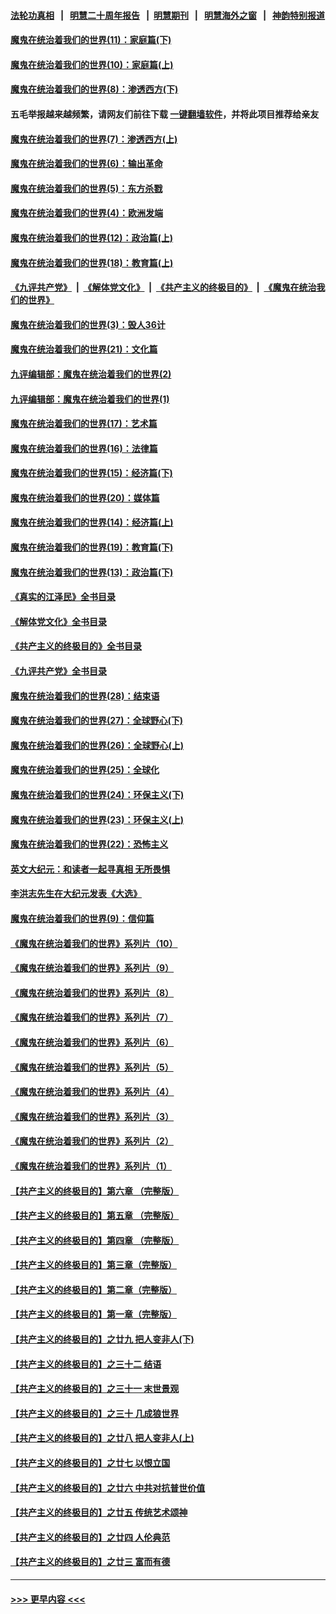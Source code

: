 #### [法轮功真相](https://github.com/gfw-breaker/truth/blob/master/README.md?t=0) &nbsp;&nbsp;|&nbsp;&nbsp; [明慧二十周年报告](https://github.com/gfw-breaker/mh-reports/blob/master/README.md?t=0) &nbsp;&nbsp;|&nbsp;&nbsp;[明慧期刊](https://github.com/gfw-breaker/mh-qikan) &nbsp;&nbsp;|&nbsp;&nbsp; [明慧海外之窗](https://github.com/gfw-breaker/mh-news/blob/master/README.md?t=0) &nbsp;&nbsp;|&nbsp;&nbsp; [神韵特别报道](https://github.com/gfw-breaker/mh-news/blob/master/shenyun.md?t=0)
#### [魔鬼在统治着我们的世界(11)：家庭篇(下)](../pages/nsc422/n10440961.md?t=11291950) 
#### [魔鬼在统治着我们的世界(10)：家庭篇(上)](../pages/nsc422/n10435448.md?t=11291950) 
#### [魔鬼在统治着我们的世界(8)：渗透西方(下)](../pages/nsc422/n10429603.md?t=11291950) 
#### 五毛举报越来越频繁，请网友们前往下载 [一键翻墙软件](https://github.com/gfw-breaker/ssr-accounts)，并将此项目推荐给亲友
#### [魔鬼在统治着我们的世界(7)：渗透西方(上)](../pages/nsc422/n10426013.md?t=11291950) 
#### [魔鬼在统治着我们的世界(6)：输出革命](../pages/nsc422/n10421536.md?t=11291950) 
#### [魔鬼在统治着我们的世界(5)：东方杀戮](../pages/nsc422/n10417707.md?t=11291950) 
#### [魔鬼在统治着我们的世界(4)：欧洲发端](../pages/nsc422/n10414890.md?t=11291950) 
#### [魔鬼在统治着我们的世界(12)：政治篇(上)](../pages/nsc422/n10444576.md?t=11291950) 
#### [魔鬼在统治着我们的世界(18)：教育篇(上)](../pages/nsc422/n10526970.md?t=11291950) 
#### [《九评共产党》](https://github.com/begood0513/9ping.md/blob/master/README.md) &nbsp;|&nbsp; [《解体党文化》](../../../../jtdwh.md/blob/master/README.md)  &nbsp;|&nbsp; [《共产主义的终极目的》](../../../../gczydzjmd.md/blob/master/README.md) &nbsp;|&nbsp; [《魔鬼在统治我们的世界》](../../../../mgztzwmdsj.md/blob/master/README.md) 
#### [魔鬼在统治着我们的世界(3)：毁人36计](../pages/nsc422/n10411583.md?t=11291950) 
#### [魔鬼在统治着我们的世界(21)：文化篇](../pages/nsc422/n10597706.md?t=11291950) 
#### [九评编辑部：魔鬼在统治着我们的世界(2)](../pages/nsc422/n10410036.md?t=11291950) 
#### [九评编辑部：魔鬼在统治着我们的世界(1)](../pages/nsc422/n10406825.md?t=11291950) 
#### [魔鬼在统治着我们的世界(17)：艺术篇](../pages/nsc422/n10499093.md?t=11291950) 
#### [魔鬼在统治着我们的世界(16)：法律篇](../pages/nsc422/n10485969.md?t=11291950) 
#### [魔鬼在统治着我们的世界(15)：经济篇(下)](../pages/nsc422/n10469975.md?t=11291950) 
#### [魔鬼在统治着我们的世界(20)：媒体篇](../pages/nsc422/n10586579.md?t=11291950) 
#### [魔鬼在统治着我们的世界(14)：经济篇(上)](../pages/nsc422/n10457370.md?t=11291950) 
#### [魔鬼在统治着我们的世界(19)：教育篇(下)](../pages/nsc422/n10564808.md?t=11291950) 
#### [魔鬼在统治着我们的世界(13)：政治篇(下)](../pages/nsc422/n10448270.md?t=11291950) 
#### [《真实的江泽民》全书目录](../pages/nsc422/n13721399.md?t=11291950) 
#### [《解体党文化》全书目录](../pages/nsc422/n13721157.md?t=11291950) 
#### [《共产主义的终极目的》全书目录](../pages/nsc422/n13721048.md?t=11291950) 
#### [《九评共产党》全书目录](../pages/nsc422/n13708085.md?t=11291950) 
#### [魔鬼在统治着我们的世界(28)：结束语](../pages/nsc422/n10936246.md?t=11291950) 
#### [魔鬼在统治着我们的世界(27)：全球野心(下)](../pages/nsc422/n10928319.md?t=11291950) 
#### [魔鬼在统治着我们的世界(26)：全球野心(上)](../pages/nsc422/n10900318.md?t=11291950) 
#### [魔鬼在统治着我们的世界(25)：全球化](../pages/nsc422/n10788205.md?t=11291950) 
#### [魔鬼在统治着我们的世界(24)：环保主义(下)](../pages/nsc422/n10695307.md?t=11291950) 
#### [魔鬼在统治着我们的世界(23)：环保主义(上)](../pages/nsc422/n10688613.md?t=11291950) 
#### [魔鬼在统治着我们的世界(22)：恐怖主义](../pages/nsc422/n10614727.md?t=11291950) 
#### [英文大纪元：和读者一起寻真相 无所畏惧](../pages/nsc422/n12542027.md?t=11291950) 
#### [李洪志先生在大纪元发表《大选》](../pages/nsc422/n12534746.md?t=11291950) 
#### [魔鬼在统治着我们的世界(9)：信仰篇](../pages/nsc422/n10432159.md?t=11291950) 
#### [《魔鬼在统治着我们的世界》系列片（10）](../pages/nsc422/n12292670.md?t=11291950) 
#### [《魔鬼在统治着我们的世界》系列片（9）](../pages/nsc422/n12290859.md?t=11291950) 
#### [《魔鬼在统治着我们的世界》系列片（8）](../pages/nsc422/n12287445.md?t=11291950) 
#### [《魔鬼在统治着我们的世界》系列片（7）](../pages/nsc422/n12283425.md?t=11291950) 
#### [《魔鬼在统治着我们的世界》系列片（6）](../pages/nsc422/n12282314.md?t=11291950) 
#### [《魔鬼在统治着我们的世界》系列片（5）](../pages/nsc422/n12281419.md?t=11291950) 
#### [《魔鬼在统治着我们的世界》系列片（4）](../pages/nsc422/n12274024.md?t=11291950) 
#### [《魔鬼在统治着我们的世界》系列片（3）](../pages/nsc422/n12271322.md?t=11291950) 
#### [《魔鬼在统治着我们的世界》系列片（2）](../pages/nsc422/n12269049.md?t=11291950) 
#### [《魔鬼在统治着我们的世界》系列片（1）](../pages/nsc422/n12267575.md?t=11291950) 
#### [【共产主义的终极目的】第六章 （完整版）](../pages/nsc422/n11428913.md?t=11291950) 
#### [【共产主义的终极目的】第五章 （完整版）](../pages/nsc422/n11428912.md?t=11291950) 
#### [【共产主义的终极目的】第四章 （完整版）](../pages/nsc422/n11428907.md?t=11291950) 
#### [【共产主义的终极目的】第三章（完整版）](../pages/nsc422/n11428848.md?t=11291950) 
#### [【共产主义的终极目的】第二章（完整版）](../pages/nsc422/n11428831.md?t=11291950) 
#### [【共产主义的终极目的】第一章（完整版）](../pages/nsc422/n11417651.md?t=11291950) 
#### [【共产主义的终极目的】之廿九 把人变非人(下)](../pages/nsc422/n11344140.md?t=11291950) 
#### [【共产主义的终极目的】之三十二 结语](../pages/nsc422/n11360535.md?t=11291950) 
#### [【共产主义的终极目的】之三十一 末世景观](../pages/nsc422/n11351129.md?t=11291950) 
#### [【共产主义的终极目的】之三十 几成狼世界](../pages/nsc422/n11348280.md?t=11291950) 
#### [【共产主义的终极目的】之廿八 把人变非人(上)](../pages/nsc422/n11340492.md?t=11291950) 
#### [【共产主义的终极目的】之廿七 以恨立国](../pages/nsc422/n11336944.md?t=11291950) 
#### [【共产主义的终极目的】之廿六 中共对抗普世价值](../pages/nsc422/n11324785.md?t=11291950) 
#### [【共产主义的终极目的】之廿五 传统艺术颂神](../pages/nsc422/n11296396.md?t=11291950) 
#### [【共产主义的终极目的】之廿四 人伦典范](../pages/nsc422/n11296397.md?t=11291950) 
#### [【共产主义的终极目的】之廿三 富而有德](../pages/nsc422/n11283598.md?t=11291950) 

----
#### [ >>> 更早内容 <<< ](../indexes/nsc422-earlier.md)
